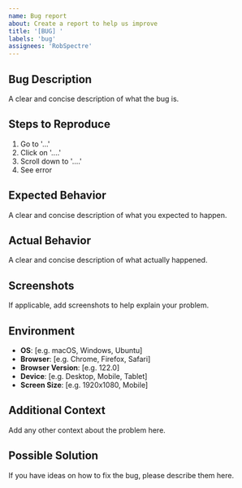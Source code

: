 ```yaml
---
name: Bug report
about: Create a report to help us improve
title: '[BUG] '
labels: 'bug'
assignees: 'RobSpectre'
---
```


## Bug Description

A clear and concise description of what the bug is.

## Steps to Reproduce

1. Go to '...'
2. Click on '....'
3. Scroll down to '....'
4. See error

## Expected Behavior

A clear and concise description of what you expected to happen.

## Actual Behavior

A clear and concise description of what actually happened.

## Screenshots

If applicable, add screenshots to help explain your problem.

## Environment

- **OS**: [e.g. macOS, Windows, Ubuntu]
- **Browser**: [e.g. Chrome, Firefox, Safari]
- **Browser Version**: [e.g. 122.0]
- **Device**: [e.g. Desktop, Mobile, Tablet]
- **Screen Size**: [e.g. 1920x1080, Mobile]

## Additional Context

Add any other context about the problem here.

## Possible Solution

If you have ideas on how to fix the bug, please describe them here.